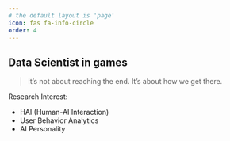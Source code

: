 ```yaml
---
# the default layout is 'page'
icon: fas fa-info-circle
order: 4
---
```


## Data Scientist in games  
  
> It’s not about reaching the end. 
> It’s about how we get there.  


Research Interest:  
- HAI (Human-AI Interaction)  
- User Behavior Analytics  
- AI Personality  

<!-- 
 > Add Markdown syntax content to file `_tabs/about.md`{: .filepath } and it will show up on this page.
 {: .prompt-tip }
-->
